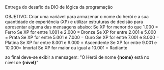 Entrega do desafio da DIO de lógica da programação

OBJETIVO:
Criar uma variável para armazenar o nome do herói e a sua quantidade de experiência (XP) e utilizar estruturas de decisão para apresentar alguma das mensagens abaixo:
Se XP for menor do que 1.000 = Ferro
Se XP for entre 1.001 e 2.000 = Bronze
Se XP for entre 2.001 e 5.000 = Prata
Se XP for entre 5.001 e 7.000 = Ouro
Se XP for entre 7.001 e 8.000 = Platina
Se XP for entre 8.001 e 9.000 = Ascendente
Se XP for entre 9.001 e 10.000= Imortal
Se XP for maior ou igual a 10.001 = Radiante

ao final deve-se exibir a mensagem: "O Herói de nome **{nome}** está no nível de **{nivel}**"
